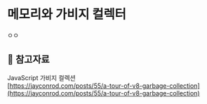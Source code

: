 # 메모리와 가비지 컬렉터

ㅇㅇ

## 🔗 참고자료

JavaScript 가비지 컬렉션\
[https://jayconrod.com/posts/55/a-tour-of-v8-garbage-collection](https://jayconrod.com/posts/55/a-tour-of-v8-garbage-collection)
